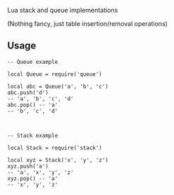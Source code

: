 Lua stack and queue implementations

(Nothing fancy, just table insertion/removal operations)

## Usage

	-- Queue example

    local Queue = require('queue')

    local abc = Queue('a', 'b', 'c')
    abc.push('d')
    -- 'a', 'b', 'c', 'd'
    abc.pop() -- 'a'
    -- 'b', 'c', 'd'

    

    -- Stack example

    local Stack = require('stack')

    local xyz = Stack('x', 'y', 'z')
    xyz.push('a')
    -- 'a', 'x', 'y', 'z'
    xyz.pop() -- 'a'
    -- 'x', 'y', 'z'
